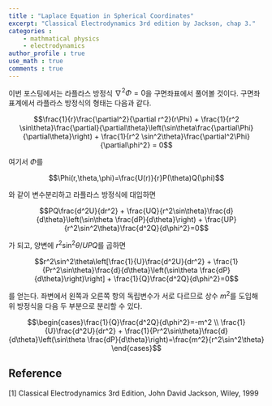 ```yaml
---
title : "Laplace Equation in Spherical Coordinates"
excerpt: "Classical Electrodynamics 3rd edition by Jackson, chap 3."
categories :
    - mathmatical physics
    - electrodynamics
author_profile : true
use_math : true
comments : true
---
```


이번 포스팅에서는 라플라스 방정식 $\nabla^2 \Phi=0$을 구면좌표에서 풀어볼 것이다. 구면좌표계에서 라플라스 방정식의 형태는 다음과 같다.

$$\frac{1}{r}\frac{\partial^2}{\partial r^2}(r\Phi) + \frac{1}{r^2 \sin\theta}\frac{\partial}{\partial\theta}\left(\sin\theta\frac{\partial\Phi}{\partial\theta}\right) + \frac{1}{r^2 \sin^2\theta}\frac{\partial^2\Phi}{\partial\phi^2} = 0$$

여기서 $\Phi$를

$$\Phi(r,\theta,\phi)=\frac{U(r)}{r}P(\theta)Q(\phi)$$

와 같이 변수분리하고 라플라스 방정식에 대입하면

$$PQ\frac{d^2U}{dr^2} + \frac{UQ}{r^2\sin\theta}\frac{d}{d\theta}\left(\sin\theta \frac{dP}{d\theta}\right) + \frac{UP}{r^2\sin^2\theta}\frac{d^2Q}{d\phi^2}=0$$

가 되고, 양변에 $r^2\sin^2\theta/UPQ$를 곱하면

$$r^2\sin^2\theta\left[\frac{1}{U}\frac{d^2U}{dr^2} + \frac{1}{Pr^2\sin\theta}\frac{d}{d\theta}\left(\sin\theta \frac{dP}{d\theta}\right)\right] + \frac{1}{Q}\frac{d^2Q}{d\phi^2}=0$$

를 얻는다. 좌변에서 왼쪽과 오른쪽 항의 독립변수가 서로 다르므로 상수 $m^2$를 도입해 위 방정식을 다음 두 부분으로 분리할 수 있다.

$$\begin{cases}\frac{1}{Q}\frac{d^2Q}{d\phi^2}=-m^2 \\ \frac{1}{U}\frac{d^2U}{dr^2} + \frac{1}{Pr^2\sin\theta}\frac{d}{d\theta}\left(\sin\theta \frac{dP}{d\theta}\right)=\frac{m^2}{r^2\sin^2\theta}  \end{cases}$$





## Reference

[1] Classical Electrodynamics 3rd Edition, John David Jackson, Wiley, 1999